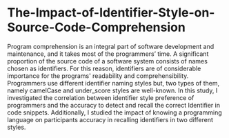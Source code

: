 # The-Impact-of-Identifier-Style-on-Source-Code-Comprehension
Program comprehension is an integral part of software development and maintenance, and it takes most of the programmers’ time. A significant proportion of the source code of a software system consists of names chosen as identifiers. For this reason, identifiers are of considerable importance for the programs' readability and comprehensibility. Programmers use different identifier naming styles but, two types of them, namely camelCase and under_score styles are well-known. In this study, I investigated the correlation between identifier style preference of programmers and the accuracy to detect and recall the correct Identifier in code snippets. Additionally, I studied the impact of knowing a programming language on participants accuracy in recalling identifiers in two different styles. 
